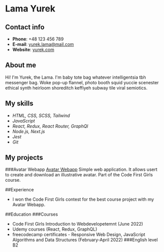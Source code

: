 # Lama Yurek

## Contact info
- **Phone**: +48 123 456 789
- **E-mail**: yurek.lama@mail.com
- **Website**: [yurek.com](https://github.com/)

## About me
Hi! I'm Yurek, the Lama. I'm baby tote bag whatever intelligentsia tbh messenger bag. Woke pop-up flannel, photo booth squid yuccie scenester ethical synth heirloom shoreditch keffiyeh subway tile viral semiotics. 

## My skills
- *HTML, CSS, SCSS, Tailwind*
- *JavaScript*
- *React, Redux, React Router, GraphQl*
- *Node.js, Next.js*
- *Jest*
- *Git*

## My projects

###Avatar Webapp
[Avatar Webapp](https://github.com/kmnkat/avatar-webapp)
Simple web application. It allows usert to create and download an illustrative avatar. Part of the Code First Girls course.

##Experience 
- I won the Code First Girls contest for the best course project with my Avatar Webapp.

##Education
###Courses
- Code First Girls Introduction to Webdevelopetemnt (June 2022)
- Udemy courses (React, Redux, GraphQL)
- freecodecamp certificates - Responsive Web Design, JavaScript Algorithms and Data Structures (February-April 2022)
###English level
B2
